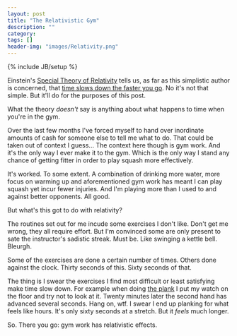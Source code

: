 ```yaml
---
layout: post
title: "The Relativistic Gym"
description: ""
category: 
tags: []
header-img: "images/Relativity.png"
---
```

{% include JB/setup %}

Einstein's [Special Theory of Relativity](https://en.wikipedia.org/wiki/Special_relativity) tells us, as far as this simplistic author is concerned, that [time slows down the faster you go](https://en.wikipedia.org/wiki/Special_relativity#Time_dilation).  No it's not that simple.  But it'll do for the purposes of this post.

What the theory *doesn't* say is anything about what happens to time when you're in the gym.

Over the last few months I've forced myself to hand over inordinate amounts of cash for someone else to tell me what to do.  That could be taken out of context I guess...  The context here though is gym work.  And it's the only way I ever make it to the gym.  Which is the only way I stand any chance of getting fitter in order to play squash more effectively.

It's worked.  To some extent.  A combination of drinking more water, more focus on warming up and aforementioned gym work has meant I can play squash yet incur fewer injuries.  And I'm playing more than I used to and against better opponents.  All good.

But what's this got to do with relativity?

The routines set out for me incude some exercises I don't like.  Don't get me wrong, they all require effort.  But I'm convinced some are only present to sate the instructor's sadistic streak.  Must be.  Like swinging a kettle bell.  Bleurgh.

Some of the exercises are done a certain number of times.  Others done against the clock.  Thirty seconds of this.  Sixty seconds of that.

The thing is I swear the exercises I find most difficult or least satisfying make time slow down.  For example when doing [the plank](http://www.wikihow.com/Perform-the-Plank-Exercise) I put my watch on the floor and try not to look at it.  Twenty minutes later the second hand has advanced several seconds.  Hang on, wtf.  I swear I end up planking for what feels like hours.  It's only sixty seconds at a stretch.  But it *feels* much longer.

So.  There you go: gym work has relativistic effects.